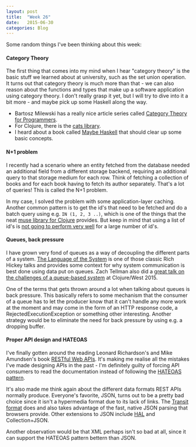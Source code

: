 ```yaml
---
layout: post
title:  "Week 26"
date:   2015-06-30
categories: Blog
---
```


Some random things I've been thinking about this week:

#### Category Theory

The first thing that comes into my mind when I hear "category theory" is the basic stuff we 
learned about at university, such as the set union operation. It turns out that category 
theory is much more than that - we can also reason about the functions and types that make up 
a software application using category theory. I don't really grasp it yet, but I will try 
to dive into it a bit more - and maybe pick up some Haskell along the way.

* Bartosz Milewski has a really nice article series called [Category Theory for Programmers](http://bartoszmilewski.com/2014/10/28/category-theory-for-programmers-the-preface/).
* For Clojure, there is the [cats library](https://github.com/funcool/cats).
* I heard about a book called [Maybe Haskell](https://gumroad.com/l/maybe-haskell/?utm_source=giant-robots&utm_medium=blog&utm_campaign=announcement) that should clear up some basic concepts.

#### N+1 problem

I recently had a scenario where an entity fetched from the database needed an additional field
from a different storage backend, requiring an additional query to that storage medium for each row. 
Think of fetching a collection of books and for each book having to fetch its author separately.
That's a lot of queries! This is called the N+1 problem.

In my case, I solved the problem with some application-layer caching. Another common pattern
is to get the id's that need to be fetched and do a batch query using e.g. `IN (1, 2, 3 ..)`, 
which is one of the things that the neat [muse library for Clojure](https://github.com/kachayev/muse/blob/master/docs/sql.md) provides. But keep in mind that using a list of id's is [not going to perform very
well](http://blog.jooq.org/2013/11/11/id-lists-arent-the-best-solution-for-the-n1-problem/) for
a large number of id's. 

#### Queues, back pressure

I have grown very fond of queues as a way of decoupling the different parts of a system. 
[The Language of the System](https://www.youtube.com/watch?v=ROor6_NGIWU) is one of those classic Rich Hickey talks and provides
some context for why system communication is best done using data put on queues. 
Zach Tellman also did a [great talk on the challenges of a queue-based system](https://www.youtube.com/watch?v=1bNOO3xxMc0) at Clojure/West 2015. 

One of the terms that gets thrown around a lot when talking about queues is back pressure.
This basically refers to some mechanism that the consumer of a queue has to let the producer
know that it can't handle any more work at the moment and may come in the form of an
HTTP response code, a RejectedExecutionException or something other interesting. 
Another strategy would be to eliminate the need for back pressure by using e.g. a
dropping buffer. 

#### Proper API design and HATEOAS

I've finally gotten around the reading Leonard Richardson's and Mike Amundsen's book 
[RESTful Web APIs](http://www.restfulwebapis.org/). It's making me realise all the 
mistakes I've made designing APIs in the past - I'm definitely guilty of forcing API
consumers to read the documentation instead of following the [HATEOAS pattern](https://en.wikipedia.org/wiki/HATEOAS). 

It's also made me think again about the different data formats REST APIs normally
produce. Everyone's favorite, JSON, turns out to be a pretty bad choice since
it isn't a hypermedia format due to its lack of links. The [Transit format](https://github.com/cognitect/transit-format) does and also takes advantage of the fast, native JSON parsing that browsers provide.
Other extensions to JSON include [HAL](http://stateless.co/hal_specification.html) and Collection+JSON.

Another observation would be that XML perhaps isn't so bad at all, since it 
can support the HATEOAS pattern bettern than JSON.


